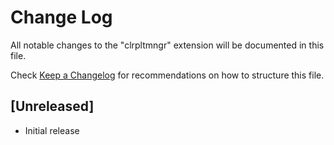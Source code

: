 # Change Log

All notable changes to the "clrpltmngr" extension will be documented in this file.

Check [Keep a Changelog](http://keepachangelog.com/) for recommendations on how to structure this file.

## [Unreleased]

- Initial release